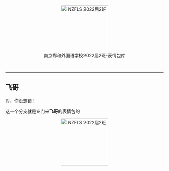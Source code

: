 <p align="center">
<a href="https://github.com/NJZFLSc2g2022/NJZFLSc2g2022-Emoji-library">
  <img width="150" src="https://github.com/NJZFLSc2g2022/NJZFLSc2g2022-Emoji-library/blob/main/NZFLS%202022%E5%B1%8A2%E7%8F%AD.png" alt="NZFLS 2022届2班" width="300">
</a>
<br>
南京郑和外国语学校2022届2班-表情包库
</p>

<p align="center">
  <img src="https://img.shields.io/badge/Produced%20by-%E5%8D%97%E4%BA%AC%E9%83%91%E5%92%8C%E5%A4%96%E5%9B%BD%E8%AF%AD%E5%AD%A6%E6%A0%A12022%E5%B1%8A2%E7%8F%AD-blue" alt="">
  <img src="https://img.shields.io/badge/category-%E8%A1%A8%E6%83%85%E5%8C%85%E5%BA%93-blue" alt="">
  <img src="https://img.shields.io/badge/main%20contributor-Quansen%20Wang-brightgreen" alt="">
  <img src="https://img.shields.io/badge/license-CC--BY--SA--4.0-brightgreen" alt="">
</p>

***

## 飞哥

对，你没想错！

这一个分支就是专门来**飞哥**的表情包的

<p align="center">
<a href="https://github.com/NJZFLSc2g2022/NJZFLSc2g2022-Emoji-library/blob/main/%E9%A3%9E%E5%93%A5/%E8%8B%B1%E9%9B%84%E5%8F%AF%E4%BB%A5%E5%8F%97%E5%A7%94%E5%B1%88%EF%BC%8C%E4%BD%86%E4%BD%A0%E4%B8%8D%E8%83%BD%E8%B8%A9%E6%88%91%E7%9A%84%E5%88%87%E5%B0%94%E8%A5%BF.jpg">
  <img width="150" src="https://github.com/NJZFLSc2g2022/NJZFLSc2g2022-Emoji-library/blob/main/%E9%A3%9E%E5%93%A5/%E8%8B%B1%E9%9B%84%E5%8F%AF%E4%BB%A5%E5%8F%97%E5%A7%94%E5%B1%88%EF%BC%8C%E4%BD%86%E4%BD%A0%E4%B8%8D%E8%83%BD%E8%B8%A9%E6%88%91%E7%9A%84%E5%88%87%E5%B0%94%E8%A5%BF.jpg" alt="NZFLS 2022届2班" width="300">
</a>
